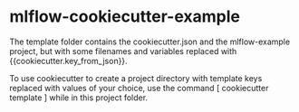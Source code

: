 # mlflow-cookiecutter-example

The template folder contains the cookiecutter.json and the mlflow-example project, but with some filenames and variables replaced with
{{cookiecutter.key_from_json}}. 

To use cookiecutter to create a project directory with template keys replaced with values of your choice, use the command
[ cookiecutter template ] while in this project folder.
